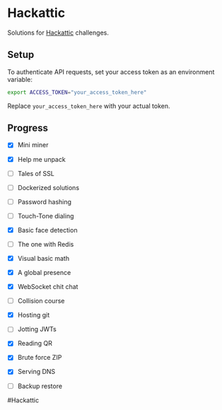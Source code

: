 # Hackattic

Solutions for [Hackattic](https://hackattic.com/challenges) challenges.

## Setup

To authenticate API requests, set your access token as an environment variable:

```sh
export ACCESS_TOKEN="your_access_token_here"
```

Replace `your_access_token_here` with your actual token.

## Progress

- [x]  Mini miner
- [x]  Help me unpack
- [ ]  Tales of SSL
- [ ]  Dockerized solutions
- [ ]  Password hashing
- [ ]  Touch-Tone dialing
- [x]  Basic face detection
- [ ]  The one with Redis
- [x]  Visual basic math
- [x]  A global presence
- [x]  WebSocket chit chat
- [ ]  Collision course
- [x]  Hosting git
- [ ]  Jotting JWTs
- [x]  Reading QR
- [x]  Brute force ZIP
- [x]  Serving DNS
- [ ]  Backup restore


#Hackattic 

